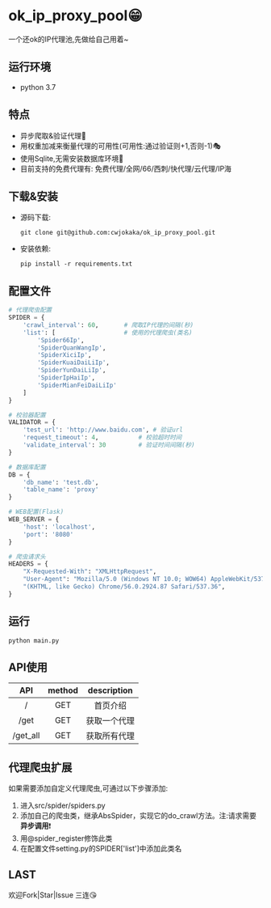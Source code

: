 # ok_ip_proxy_pool😁
一个还ok的IP代理池,先做给自己用着~



## 运行环境

- python 3.7



## 特点

- 异步爬取&验证代理🚀
- 用权重加减来衡量代理的可用性(可用性:通过验证则+1,否则-1)🎭
- 使用Sqlite,无需安装数据库环境🛴
- 目前支持的免费代理有: 免费代理/全网/66/西刺/快代理/云代理/IP海



## 下载&安装

- 源码下载:

  ```
  git clone git@github.com:cwjokaka/ok_ip_proxy_pool.git
  ```

  

- 安装依赖:

  ```
  pip install -r requirements.txt
  ```



## 配置文件

```python
# 代理爬虫配置
SPIDER = {
    'crawl_interval': 60,       # 爬取IP代理的间隔(秒)
    'list': [                   # 使用的代理爬虫(类名)
        'Spider66Ip',
        'SpiderQuanWangIp',
        'SpiderXiciIp',
        'SpiderKuaiDaiLiIp',
        'SpiderYunDaiLiIp',
        'SpiderIpHaiIp',
        'SpiderMianFeiDaiLiIp'
    ]
}

# 校验器配置
VALIDATOR = {
    'test_url': 'http://www.baidu.com',	# 验证url
    'request_timeout': 4,           # 校验超时时间
    'validate_interval': 30			# 验证时间间隔(秒)
}

# 数据库配置
DB = {
    'db_name': 'test.db',
    'table_name': 'proxy'
}

# WEB配置(Flask)
WEB_SERVER = {
    'host': 'localhost',
    'port': '8080'
}

# 爬虫请求头
HEADERS = {
    "X-Requested-With": "XMLHttpRequest",
    "User-Agent": "Mozilla/5.0 (Windows NT 10.0; WOW64) AppleWebKit/537.36 "
    "(KHTML, like Gecko) Chrome/56.0.2924.87 Safari/537.36",
}
```





## 运行
  ```
  python main.py
  ```





## API使用

|   API    | method | description  |
| :------: | :----: | :----------: |
|    /     |  GET   |   首页介绍   |
|   /get   |  GET   | 获取一个代理 |
| /get_all |  GET   | 获取所有代理 |



## 代理爬虫扩展
如果需要添加自定义代理爬虫,可通过以下步骤添加:

1. 进入src/spider/spiders.py
2. 添加自己的爬虫类，继承AbsSpider，实现它的do_crawl方法。注:请求需要**异步调用**❗
3. 用@spider_register修饰此类
4. 在配置文件setting.py的SPIDER['list']中添加此类名



## LAST

欢迎Fork|Star|Issue 三连😘

